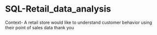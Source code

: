 # SQL-Retail_data_analysis
Context- A retail store would like to understand customer behavior using their point of sales data
thank you
